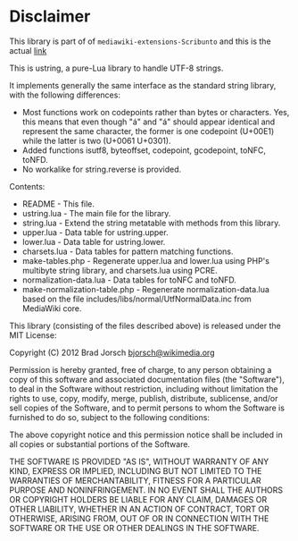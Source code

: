 # Disclaimer
This library is part of of `mediawiki-extensions-Scribunto` and this is the actual [link](https://github.com/wikimedia/mediawiki-extensions-Scribunto/tree/master/includes/engines/LuaCommon/lualib/ustring)

This is ustring, a pure-Lua library to handle UTF-8 strings.

It implements generally the same interface as the standard string library, with
the following differences:
* Most functions work on codepoints rather than bytes or characters. Yes, this
  means that even though "á" and "á" should appear identical and represent the
  same character, the former is one codepoint (U+00E1) while the latter is two
  (U+0061 U+0301).
* Added functions isutf8, byteoffset, codepoint, gcodepoint, toNFC, toNFD.
* No workalike for string.reverse is provided.

Contents:
* README - This file.
* ustring.lua - The main file for the library.
* string.lua - Extend the string metatable with methods from this library.
* upper.lua - Data table for ustring.upper.
* lower.lua - Data table for ustring.lower.
* charsets.lua - Data tables for pattern matching functions.
* make-tables.php - Regenerate upper.lua and lower.lua using PHP's multibyte
  string library, and charsets.lua using PCRE.
* normalization-data.lua - Data tables for toNFC and toNFD.
* make-normalization-table.php - Regenerate normalization-data.lua based on the
  file includes/libs/normal/UtfNormalData.inc from MediaWiki core.


This library (consisting of the files described above) is released under the MIT
License:

Copyright (C) 2012 Brad Jorsch <bjorsch@wikimedia.org>

Permission is hereby granted, free of charge, to any person
obtaining a copy of this software and associated documentation
files (the "Software"), to deal in the Software without
restriction, including without limitation the rights to use,
copy, modify, merge, publish, distribute, sublicense, and/or sell
copies of the Software, and to permit persons to whom the
Software is furnished to do so, subject to the following
conditions:

The above copyright notice and this permission notice shall be
included in all copies or substantial portions of the Software.

THE SOFTWARE IS PROVIDED "AS IS", WITHOUT WARRANTY OF ANY KIND,
EXPRESS OR IMPLIED, INCLUDING BUT NOT LIMITED TO THE WARRANTIES
OF MERCHANTABILITY, FITNESS FOR A PARTICULAR PURPOSE AND
NONINFRINGEMENT. IN NO EVENT SHALL THE AUTHORS OR COPYRIGHT
HOLDERS BE LIABLE FOR ANY CLAIM, DAMAGES OR OTHER LIABILITY,
WHETHER IN AN ACTION OF CONTRACT, TORT OR OTHERWISE, ARISING
FROM, OUT OF OR IN CONNECTION WITH THE SOFTWARE OR THE USE OR
OTHER DEALINGS IN THE SOFTWARE.

